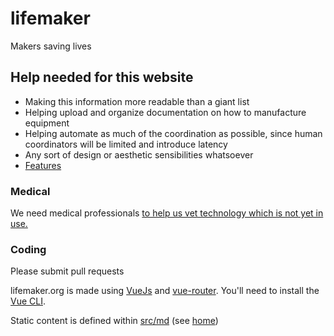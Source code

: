 # lifemaker

Makers saving lives

## Help needed for this website

- Making this information more readable than a giant list
- Helping upload and organize documentation on how to manufacture equipment
- Helping automate as much of the coordination as possible, since human coordinators will be limited and introduce latency
- Any sort of design or aesthetic sensibilities whatsoever
- [Features](./features.md)

### Medical

We need medical professionals [to help us vet technology which is not yet in use.](equipment/unvetted.md)

### Coding

Please submit pull requests

lifemaker.org is made using [VueJs](https://vuejs.org/) and [vue-router](https://router.vuejs.org/). You'll need to install the [Vue CLI](https://cli.vuejs.org/guide/installation.html).

Static content is defined within [src/md](./src/md) (see [home](./src/md/home.md))
